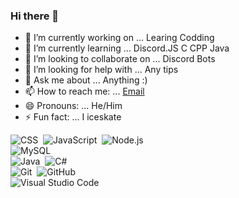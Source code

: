 ### Hi there 👋

- 🔭 I’m currently working on ... Learing Codding
- 🌱 I’m currently learning ... Discord.JS C CPP Java
- 👯 I’m looking to collaborate on ...  Discord Bots
- 🤔 I’m looking for help with ...  Any tips 
- 💬 Ask me about ... Anything :)
- 📫 How to reach me: ... [Email](mailto:triststan@proton.me)
- 😄 Pronouns: ... He/Him
- ⚡ Fun fact: ... I iceskate


![CSS](https://img.shields.io/badge/-CSS-05122A?style=flat&logo=CSS3&logoColor=1572B6)&nbsp;
![JavaScript](https://img.shields.io/badge/-JavaScript-05122A?style=flat&logo=javascript)&nbsp;
![Node.js](https://img.shields.io/badge/-Node.js-05122A?style=flat&logo=node.js)&nbsp;
<br />
![MySQL](https://img.shields.io/badge/-MySQL-05122A?style=flat&logo=MySQL)&nbsp;
<br />
![Java](https://img.shields.io/badge/-Java-05122A?style=flat&logo=Java&logoColor=FFA518)&nbsp;
![C#](https://img.shields.io/badge/C%23%20-05122A?style=flat&logo=c-sharp&logoColor=FFA518)
<br />
![Git](https://img.shields.io/badge/-Git-05122A?style=flat&logo=git)&nbsp;
![GitHub](https://img.shields.io/badge/-GitHub-05122A?style=flat&logo=github)&nbsp;
<br />
![Visual Studio Code](https://img.shields.io/badge/-Visual%20Studio%20Code-05122A?style=flat&logo=visual-studio-code&logoColor=007ACC)&nbsp;
